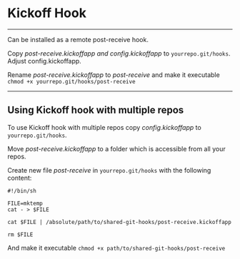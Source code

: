 # Kickoff Hook 

---

Can be installed as a remote post-receive hook. 

Copy *post-receive.kickoffapp and config.kickoffapp* to `yourrepo.git/hooks`. Adjust config.kickoffapp.

Rename *post-receive.kickoffapp* to *post-receive* and make it executable `chmod +x yourrepo.git/hooks/post-receive`

---

## Using Kickoff hook with multiple repos

To use Kickoff hook with multiple repos copy *config.kickoffapp* to `yourrepo.git/hooks`. 

Move *post-receive.kickoffapp* to a folder which is accessible from all your repos.

Create new file *post-receive* in `yourrepo.git/hooks` with the following content:

    #!/bin/sh
    
    FILE=mktemp
    cat - > $FILE
    
    cat $FILE | /absolute/path/to/shared-git-hooks/post-receive.kickoffapp
    
    rm $FILE
 
And make it executable `chmod +x path/to/shared-git-hooks/post-receive`
